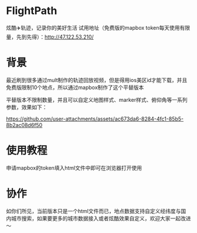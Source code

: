 # FlightPath
炫酷✈️轨迹，记录你的美好生活
试用地址（免费版的mapbox token每天使用有限量，先到先得）：http://47.122.53.210/

# 背景
最近刷到很多通过mult制作的轨迹回放视频，但是得用ios美区id才能下载，并且免费版限制10个地点，所以通过mapbox制作了这个平替版本

平替版本不限制数量，并且可以自定义地图样式、marker样式、俯仰角等一系列参数，效果如下：

https://github.com/user-attachments/assets/ac673da6-8284-4fc1-85b5-8b2ac08d6f50

# 使用教程
申请mapbox的token填入html文件中即可在浏览器打开使用

# 协作
如你们所见，当前版本只是一个html文件而已，地点数据支持自定义经纬度与国内城市搜索，如果要更多的城市数据接入或者炫酷效果自定义，欢迎大家一起改进～

